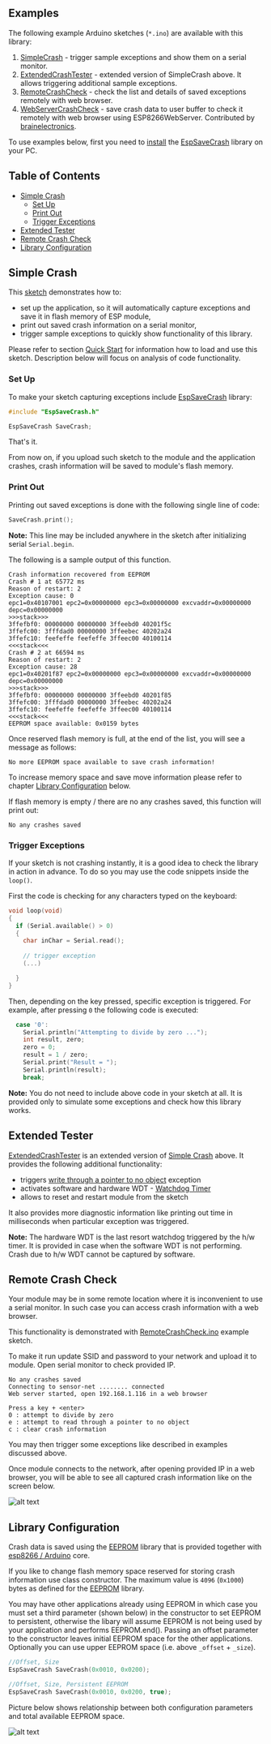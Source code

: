 ## Examples

The following example Arduino sketches (`*.ino`) are available with this library:

  1. [SimpleCrash](https://github.com/krzychb/EspSaveCrash/blob/master/examples/SimpleCrash/SimpleCrash.ino) - trigger sample exceptions and show them on a serial monitor.
  2. [ExtendedCrashTester](https://github.com/krzychb/EspSaveCrash/blob/master/examples/ExtendedCrashTester/ExtendedCrashTester.ino) - extended version of SimpleCrash above. It allows triggering additional sample exceptions.
  3. [RemoteCrashCheck](https://github.com/krzychb/EspSaveCrash/blob/master/examples/RemoteCrashCheck/RemoteCrashCheck.ino) - check the list and details of saved exceptions remotely with web browser.
  4. [WebServerCrashCheck](https://github.com/krzychb/EspSaveCrash/blob/master/examples/WebServerCrashCheck/WebServerCrashCheck.ino) - save crash data to user buffer to check it remotely with web browser using ESP8266WebServer. Contributed by [brainelectronics](http://www.brainelectronics.de/).

To use examples below, first you need to [install](README.md#installation) the [EspSaveCrash](https://github.com/krzychb/EspSaveCrash) library on your PC.


## Table of Contents
- [Simple Crash](#simple-crash)
  - [Set Up](#set-up)
  - [Print Out ](#print-out)
  - [Trigger Exceptions](#trigger-exceptions)
- [Extended Tester](#extended-tester)
- [Remote Crash Check](#remote-crash-check)
- [Library Configuration](#library-configuration)


## Simple Crash

This [sketch](https://github.com/krzychb/EspSaveCrash/blob/master/examples/SimpleCrash/SimpleCrash.ino) demonstrates how to:
* set up the application, so it will automatically capture exceptions and save it in flash memory of ESP module,
* print out saved crash information on a serial monitor,
* trigger sample exceptions to quickly show functionality of this library.

Please refer to section [Quick Start](quick-start.md) for information how to load and use this sketch. Description below will focus on analysis of code functionality.


### Set Up

To make your sketch capturing exceptions include [EspSaveCrash](https://github.com/krzychb/EspSaveCrash) library:

```cpp
#include "EspSaveCrash.h"

EspSaveCrash SaveCrash;
```

That's it.

From now on, if you upload such sketch to the module and the application crashes, crash information will be saved to module's flash memory.


### Print Out

Printing out saved exceptions is done with the following single line of code:

```cpp
SaveCrash.print();
```

**Note:** This line may be included anywhere in the sketch after initializing serial `Serial.begin`.

The following is a sample output of this function.

```
Crash information recovered from EEPROM
Crash # 1 at 65772 ms
Reason of restart: 2
Exception cause: 0
epc1=0x40107001 epc2=0x00000000 epc3=0x00000000 excvaddr=0x00000000 depc=0x00000000
>>>stack>>>
3ffefbf0: 00000000 00000000 3ffeebd0 40201f5c 
3ffefc00: 3fffdad0 00000000 3ffeebec 40202a24 
3ffefc10: feefeffe feefeffe 3ffeec00 40100114 
<<<stack<<<
Crash # 2 at 66594 ms
Reason of restart: 2
Exception cause: 28
epc1=0x40201f87 epc2=0x00000000 epc3=0x00000000 excvaddr=0x00000000 depc=0x00000000
>>>stack>>>
3ffefbf0: 00000000 00000000 3ffeebd0 40201f85 
3ffefc00: 3fffdad0 00000000 3ffeebec 40202a24 
3ffefc10: feefeffe feefeffe 3ffeec00 40100114 
<<<stack<<<
EEPROM space available: 0x0159 bytes

```

Once reserved flash memory is full, at the end of the list, you will see a message as follows:

```
No more EEPROM space available to save crash information!
```

To increase memory space and save move information please refer to chapter [Library Configuration](#library-configuration) below.

If flash memory is empty / there are no any crashes saved, this function will print out:

```
No any crashes saved
```


### Trigger Exceptions

If your sketch is not crashing instantly, it is a good idea to check the library in action in advance. To do so you may use the code snippets inside the `loop()`. 

First the code is checking for any characters typed on the keyboard:

```cpp
void loop(void)
{
  if (Serial.available() > 0)
  {
    char inChar = Serial.read();
    
    // trigger exception
    (...)

  }
}
```

Then, depending on the key pressed, specific exception is triggered. For example, after pressing `0` the following code is executed:

```cpp
  case '0':
    Serial.println("Attempting to divide by zero ...");
    int result, zero;
    zero = 0;
    result = 1 / zero;
    Serial.print("Result = ");
    Serial.println(result);
    break;
```

**Note:** You do not need to include above code in your sketch at all. It is provided only to simulate some exceptions and check how this library works.


## Extended Tester

[ExtendedCrashTester](https://github.com/krzychb/EspSaveCrash/blob/master/examples/ExtendedCrashTester/ExtendedCrashTester.ino) is an extended version of [Simple Crash](#simple-crash) above. It provides the following additional functionality:

  * triggers [write through a pointer to no object](https://en.wikipedia.org/wiki/Null_pointer) exception
  * activates software and hardware WDT - [Watchdog Timer](https://en.wikipedia.org/wiki/Watchdog_timer)
  * allows to reset and restart module from the sketch

It also provides more diagnostic information like printing out time in milliseconds when particular exception was triggered.

**Note:** The hardware WDT is the last resort watchdog triggered by the h/w timer. It is provided in case when the software WDT is not performing. Crash due to h/w WDT cannot be captured by software.


## Remote Crash Check

Your module may be in some remote location where it is inconvenient to use a serial monitor. In such case you can access crash information with a web browser.

This functionality is demonstrated with [RemoteCrashCheck.ino](https://github.com/krzychb/EspSaveCrash/blob/master/examples/RemoteCrashCheck/RemoteCrashCheck.ino) example sketch. 

To make it run update SSID and password to your network and upload it to module. Open serial monitor to check provided IP. 

```
No any crashes saved
Connecting to sensor-net ........ connected
Web server started, open 192.168.1.116 in a web browser

Press a key + <enter>
0 : attempt to divide by zero
e : attempt to read through a pointer to no object
c : clear crash information
```

You may then trigger some exceptions like described in examples discussed above.

Once module connects to the network, after opening provided IP in a web browser, you will be able to see all captured crash information like on the screen below.

![alt text](extras/crash-info-in-web-browser.png "Sample crash information in a web browser")


## Library Configuration

Crash data is saved using the [EEPROM](https://arduino-esp8266.readthedocs.io/en/latest/libraries.html#eeprom) library that is provided together with [esp8266 / Arduino](https://github.com/esp8266/Arduino) core.

If you like to change flash memory space reserved for storing crash information use class constructor. The maximum value is `4096` (`0x1000`) bytes as defined for the [EEPROM](https://github.com/esp8266/Arduino/blob/master/doc/libraries.md#eeprom) library.

You may have other applications already using EEPROM in which case you must set a third parameter (shown below) in the constructor to set EEPROM to persistent, otherwise the libary will assume EEPROM is not being used by your application and performs EEPROM.end(). Passing an offset parameter to the constructor leaves initial EEPROM space for the other applications. Optionally you can use upper EEPROM space (i.e. above `_offset` + `_size`).

```cpp
//Offset, Size
EspSaveCrash SaveCrash(0x0010, 0x0200);
```

```cpp
//Offset, Size, Persistent EEPROM
EspSaveCrash SaveCrash(0x0010, 0x0200, true);
```

Picture below shows relationship between both configuration parameters and total available EEPROM space.

![alt text](extras/eeprom-layout.png "EEPROM layout")

